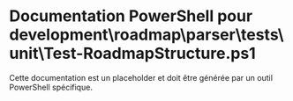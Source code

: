 # Documentation PowerShell pour development\roadmap\parser\tests\unit\Test-RoadmapStructure.ps1

Cette documentation est un placeholder et doit être générée par un outil PowerShell spécifique.
